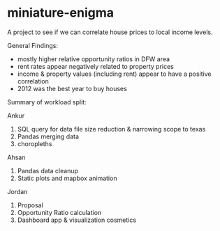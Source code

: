 # miniature-enigma

A project to see if we can correlate house prices to local income levels.

General Findings:
 - mostly higher relative opportunity ratios in DFW area 
 - rent rates appear negatively related to property prices
 - income & property values (including rent) appear to have a positive correlation
 - 2012 was the best year to buy houses

 
 
 Summary of workload split:

Ankur

 1. SQL query for data file size reduction & narrowing scope to texas
 2. Pandas merging data
 3. choropleths

Ahsan

 1. Pandas data cleanup
 2. Static plots and mapbox animation

Jordan

 1. Proposal
 2. Opportunity Ratio calculation
 3. Dashboard app & visualization cosmetics
 